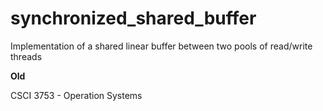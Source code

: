 # synchronized_shared_buffer
Implementation of a shared linear buffer between two pools of read/write threads

**Old**

CSCI 3753 - Operation Systems
